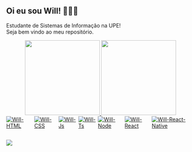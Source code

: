 ## Oi eu sou Will! 🖖🧑‍💻
Estudante de Sistemas de Informação na UPE!<br/>
Seja bem vindo ao meu repositório.<br/>

<div align="center">
  <a href="https://github.com/WIllBarbosa1" />
  <img height="200em" src="https://github-readme-stats.vercel.app/api?username=willbarbosa1&show_icons=true&theme=dark&include_all_commits=true&count_private=true">
  <img height="200em" src="https://github-readme-stats.vercel.app/api/top-langs/?username=willbarbosa1&theme=dark">
</div>

<div style="display: flex"><br>
  <img align="center" alt="Will-HTML" src="https://img.shields.io/badge/HTML5-E34F26?style=for-the-badge&logo=html5&logoColor=white" />
  <img align="center" alt="Will-CSS" src="https://img.shields.io/badge/CSS3-1572B6?style=for-the-badge&logo=css3&logoColor=white" />
  <img align="center" alt="Will-Js" src="https://img.shields.io/badge/JavaScript-F7DF1E?style=for-the-badge&logo=javascript&logoColor=black" />
  <img align="center" alt="Will-Ts" src="https://img.shields.io/badge/TypeScript-007ACC?style=for-the-badge&logo=typescript&logoColor=white" />
  <img align="center" alt="Will-Node" src="https://img.shields.io/badge/Node.js-43853D?style=for-the-badge&logo=node.js&logoColor=white" />
  <img align="center" alt="Will-React" src="https://img.shields.io/badge/React-20232A?style=for-the-badge&logo=react&logoColor=61DAFB" />
  <img align="center" alt="Will-React-Native" src="https://img.shields.io/badge/React_Native-20232A?style=for-the-badge&logo=react&logoColor=61DAFB" />
</div>

  ##
 
<div> 
  <a href="https://www.linkedin.com/in/will-barbosa-156448211/" target="_blank"><img src="https://img.shields.io/badge/LinkedIn-0077B5?style=for-the-badge&logo=linkedin&logoColor=white" target="_blank"></a> 
 
 <!-- ![Snake animation](https://github.com/arthurisvi/arthurisvi/blob/output/github-contribution-grid-snake.svg) -->
 
</div>
